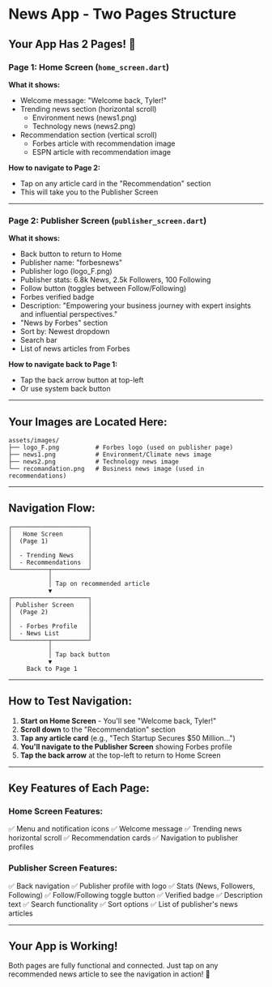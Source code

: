 # News App - Two Pages Structure

## Your App Has 2 Pages! 🎉

### Page 1: Home Screen (`home_screen.dart`)
**What it shows:**
- Welcome message: "Welcome back, Tyler!"
- Trending news section (horizontal scroll)
  - Environment news (news1.png)
  - Technology news (news2.png)
- Recommendation section (vertical scroll)
  - Forbes article with recommendation image
  - ESPN article with recommendation image

**How to navigate to Page 2:**
- Tap on any article card in the "Recommendation" section
- This will take you to the Publisher Screen

---

### Page 2: Publisher Screen (`publisher_screen.dart`)
**What it shows:**
- Back button to return to Home
- Publisher name: "forbesnews"
- Publisher logo (logo_F.png)
- Publisher stats: 6.8k News, 2.5k Followers, 100 Following
- Follow button (toggles between Follow/Following)
- Forbes verified badge
- Description: "Empowering your business journey with expert insights and influential perspectives."
- "News by Forbes" section
- Sort by: Newest dropdown
- Search bar
- List of news articles from Forbes

**How to navigate back to Page 1:**
- Tap the back arrow button at top-left
- Or use system back button

---

## Your Images are Located Here:

```
assets/images/
├── logo_F.png          # Forbes logo (used on publisher page)
├── news1.png           # Environment/Climate news image
├── news2.png           # Technology news image
└── recomandation.png   # Business news image (used in recommendations)
```

---

## Navigation Flow:

```
┌─────────────────────┐
│   Home Screen       │
│  (Page 1)           │
│                     │
│  - Trending News    │
│  - Recommendations  │
└──────────┬──────────┘
           │
           │ Tap on recommended article
           ▼
┌─────────────────────┐
│ Publisher Screen    │
│  (Page 2)           │
│                     │
│  - Forbes Profile   │
│  - News List        │
└──────────┬──────────┘
           │
           │ Tap back button
           ▼
     Back to Page 1
```

---

## How to Test Navigation:

1. **Start on Home Screen** - You'll see "Welcome back, Tyler!" 
2. **Scroll down** to the "Recommendation" section
3. **Tap any article card** (e.g., "Tech Startup Secures $50 Million...")
4. **You'll navigate to the Publisher Screen** showing Forbes profile
5. **Tap the back arrow** at the top-left to return to Home Screen

---

## Key Features of Each Page:

### Home Screen Features:
✅ Menu and notification icons
✅ Welcome message
✅ Trending news horizontal scroll
✅ Recommendation cards
✅ Navigation to publisher profiles

### Publisher Screen Features:
✅ Back navigation
✅ Publisher profile with logo
✅ Stats (News, Followers, Following)
✅ Follow/Following toggle button
✅ Verified badge
✅ Description text
✅ Search functionality
✅ Sort options
✅ List of publisher's news articles

---

## Your App is Working! 

Both pages are fully functional and connected. Just tap on any recommended news article to see the navigation in action! 🚀

